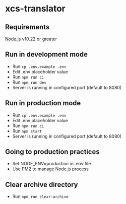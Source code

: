 # xcs-translator

## Requirements

[Node.js](https://nodejs.org/en/) v10.22 or greater

## Run in development mode

- Run `cp .env.example .env`
- Edit .env placeholder value
- Run `npm run ci`
- Run `npm run dev`
- Server is running in configured port (default to 8080)

## Run in production mode

- Run `cp .env.example .env`
- Edit .env placeholder value
- Run `npm run ci`
- Run `npm start`
- Server is running in configured port (default to 8080)

## Going to production practices

- Set NODE_ENV=production in .env file
- Use [PM2](https://pm2.keymetrics.io/) to manage Node.js process

## Clear archive directory

- Run `npm run clear-archive`
